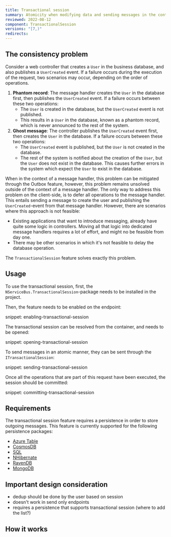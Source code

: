 ```yaml
---
title: Transactional session
summary: Atomicity when modifying data and sending messages in the context of a request
reviewed: 2022-08-12
component: TransactionalSession
versions: "[7,)"
redirects:
---
```


## The consistency problem

Consider a web controller that creates a `User` in the business database, and also publishes a `UserCreated` event. If a failure occurs during the execution of the request, two scenarios may occur, depending on the order of operations.

1. **Phantom record**: The message handler creates the `User` in the database first, then publishes the `UserCreated` event. If a failure occurs between these two operations:
    * The `User` is created in the database, but the `UserCreated` event is not published.
    * This results in a `User` in the database, known as a phantom record, which is never announced to the rest of the system.
2. **Ghost message**: The controller publishes the `UserCreated` event first, then creates the `User` in the database. If a failure occurs between these two operations:
    * The `UserCreated` event is published, but the `User` is not created in the database.
    * The rest of the system is notified about the creation of the `User`, but the `User` does not exist in the database. This causes further errors in the system which expect the `User` to exist in the database.

When in the context of a message handler, this problem can be mitigated through the Outbox feature, however, this problem remains unsolved outside of the context of a message handler.
The only way to address this problem on the client-side, is to defer all operations to the message handler. This entails sending a message to create the user and publishing the `UserCreated`-event from that message handler.
However, there are scenarios where this approach is not feasible:
- Existing applications that want to introduce messaging, already have quite some logic in controllers. Moving all that logic into dedicated message handlers requires a lot of effort, and might no be feasible from day one.
- There may be other scenarios in which it's not feasible to delay the database operation.

The `TransactionalSession` feature solves exactly this problem.

## Usage

To use the transactional session, first, the `NServiceBus.TransactionalSession`-package needs to be installed in the project.

Then, the feature needs to be enabled on the endpoint:

snippet: enabling-transactional-session

The transactional session can be resolved from the container, and needs to be opened:

snippet: opening-transactional-session

To send messages in an atomic manner, they can be sent through the `ITransactionalSession`:

snippet: sending-transactional-session

Once all the operations that are part of this request have been executed, the session should be committed:

snippet: committing-transactional-session

## Requirements

The transactional session feature requires a persistence in order to store outgoing messages. This feature is currently supported for the following persistence packages:

* [Azure Table](/persistence/azure-table)
* [CosmosDB](/persistence/cosmosdb)
* [SQL](/persistence/sql)
* [NHibernate](/persistence/nhibernate)
* [RavenDB](/persistence/ravendb)
* [MongoDB](/persistence/mongodb)

## Important design consideration

- dedup should be done by the user based on session
- doesn't work in send only endpoints
- requires a persistence that supports transactional session (where to add the list?)

## How it works

